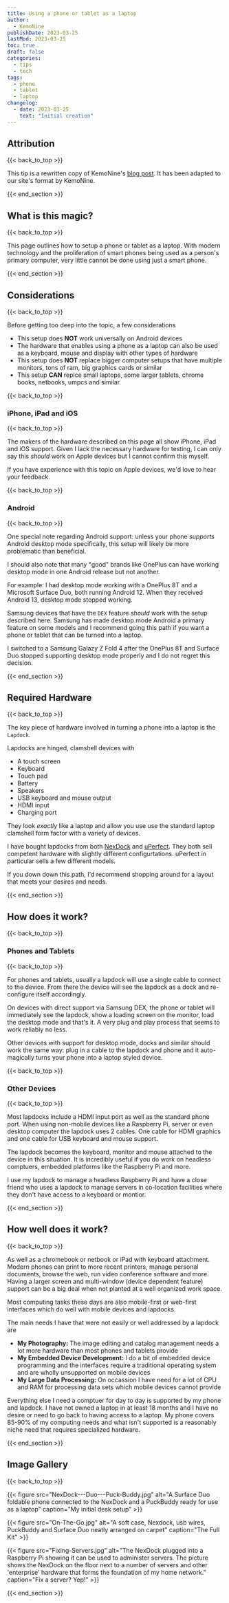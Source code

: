 ```yaml
---
title: Using a phone or tablet as a laptop
author: 
  - KemoNine
publishDate: 2023-03-25
lastMod: 2023-03-25
toc: true
draft: false
categories:
  - tips
  - tech
tags:
  - phone
  - tablet
  - laptop
changelog:
  - date: 2023-03-25
    text: "Initial creation"
---
```


## Attribution
{{< back_to_top >}}

This tip is a rewritten copy of KemoNine's [blog post](https://blog.kemonine.info/blog/2022-06-18-death-of-the-laptop/). It has been adapted to our site's format by KemoNine.

{{< end_section >}}

## What is this magic?
{{< back_to_top >}}

This page outlines how to setup a phone or tablet as a laptop. With modern technology and the proliferation of smart phones being used as a person's primary computer, very little cannot be done using just a smart phone.

{{< end_section >}}

## Considerations
{{< back_to_top >}}

Before getting too deep into the topic, a few considerations

- This setup does **NOT** work universally on Android devices
- The hardware that enables using a phone as a laptop can also be used as a keyboard, mouse and display with other types of hardware
- This setup does **NOT** replace bigger computer setups that have multiple monitors, tons of ram, big graphics cards or similar
- This setup **CAN** replce small laptops, some larger tablets, chrome books, netbooks, umpcs and similar

{{< back_to_top >}}

### iPhone, iPad and iOS
{{< back_to_top >}}

The makers of the hardware described on this page all show iPhone, iPad and iOS support. Given I lack the necessary hardware for testing, I can only say this *should* work on Apple devices but I cannot confirm this myself.

If you have experience with this topic on Apple devices, we'd love to hear your feedback.

{{< back_to_top >}}

### Android
{{< back_to_top >}}

One special note regarding Android support: unless your phone *supports* Android desktop mode specifically, this setup will likely be more problematic than beneficial.

I should also note that many "good" brands like OnePlus can have working desktop mode in one Android release but not another.

For example: I had desktop mode working with a OnePlus 8T and a Microsoft Surface Duo, both running Android 12. When they received Android 13, desktop mode stopped working.

Samsung devices that have the `DEX` feature *should* work with the setup described here. Samsung has made desktop mode Android a primary feature on some models and I recommend going this path if you want a phone or tablet that can be turned into a laptop.

I switched to a Samsung Galazy Z Fold 4 after the OnePlus 8T and Surface Duo stopped supporting desktop mode properly and I do not regret this decision.

{{< end_section >}}

## Required Hardware
{{< back_to_top >}}

The key piece of hardware involved in turning a phone into a laptop is the `Lapdock`.

Lapdocks are hinged, clamshell devices with

- A touch screen
- Keyboard
- Touch pad
- Battery
- Speakers
- USB keyboard and mouse output
- HDMI input
- Charging port

They look *exactly* like a laptop and allow you use use the standard laptop clamshell form factor with a variety of devices.

I have bought lapdocks from both [NexDock](https://nexdock.com/explore-nexdock/) and [uPerfect](https://www.uperfectmonitor.com/collections/lapdock). They both sell competent hardware with slightly different configurtations. uPerfect in particular sells a few different models.

If you down down this path, I'd recommend shopping around for a layout that meets your desires and needs.

{{< end_section >}}

## How does it work?
{{< back_to_top >}}

### Phones and Tablets
{{< back_to_top >}}

For phones and tablets, usually a lapdock will use a single cable to connect to the device. From there the device will see the lapdock as a dock and re-configure itself accordingly.

On devices with direct support via Samsung DEX, the phone or tablet will immediately see the lapdock, show a loading screen on the monitor, load the desktop mode and that's it. A very plug and play process that seems to work reliably no less.

Other devices with support for desktop mode, docks and similar should work the same way: plug in a cable to the lapdock and phone and it auto-magically turns your phone into a laptop styled device.

{{< back_to_top >}}

### Other Devices
{{< back_to_top >}}

Most lapdocks include a HDMI input port as well as the standard phone port. When using non-mobile devices like a Raspberry Pi, server or even desktop computer the lapdock uses 2 cables. One cable for HDMI graphics and one cable for USB keyboard and mouse support.

The lapdock becomes the keyboard, monitor and mouse attached to the device in this situation. It is incredibly useful if you do work on headless comptuers, embedded platforms like the Raspberry Pi and more.

I use my lapdock to manage a headless Raspberry Pi and have a close friend who uses a lapdock to manage servers in co-location facilities where they don't have access to a keyboard or montior.

{{< end_section >}}

## How well does it work?
{{< back_to_top >}}

As well as a chromebook or netbook or iPad with keyboard attachment. Modern phones can print to more recent printers, manage personal documents, browse the web, run video conference software and more. Having a larger screen and multi-window (device dependent feature) support can be a big deal when not planted at a well organized work space.

Most computing tasks these days are also mobile-first or web-first interfaces which do well with mobile devices and lapdocks.

The main needs I have that were not easily or well addressed by a lapdock are

- **My Photography:** The image editing and catalog management needs a lot more hardware than most phones and tablets provide
- **My Embedded Device Development:** I do a bit of embedded device programming and the interfaces require a traditional operating system and are wholly unsupported on mobile devices
- **My Large Data Processing:** On occassion I have need for a lot of CPU and RAM for processing data sets which mobile devices cannot provide

Everything else I need a comptuer for day to day is supported by my phone and lapdock. I have not owned a laptop in at least 18 months and I have no desire or need to go back to having access to a laptop. My phone covers 85-90% of my computing needs and what isn't supported is a reasonably niche need that requires specialized hardware.

{{< end_section >}}

## Image Gallery
{{< back_to_top >}}

{{< figure src="NexDock---Duo---Puck-Buddy.jpg" alt="A Surface Duo foldable phone connected to the NexDock and a PuckBuddy ready for use as a laptop" caption="My initial desk setup" >}}

{{< figure src="On-The-Go.jpg" alt="A soft case, Nexdock, usb wires, PuckBuddy and Surface Duo neatly arranged on carpet" caption="The Full Kit" >}}

{{< figure src="Fixing-Servers.jpg" alt="The NexDock plugged into a Raspberry Pi showing it can be used to administer servers. The picture shows the NexDock on the floor next to a number of servers and other 'enterprise' hardware that forms the foundation of my home network." caption="Fix a server? Yep!" >}}

{{< end_section >}}

